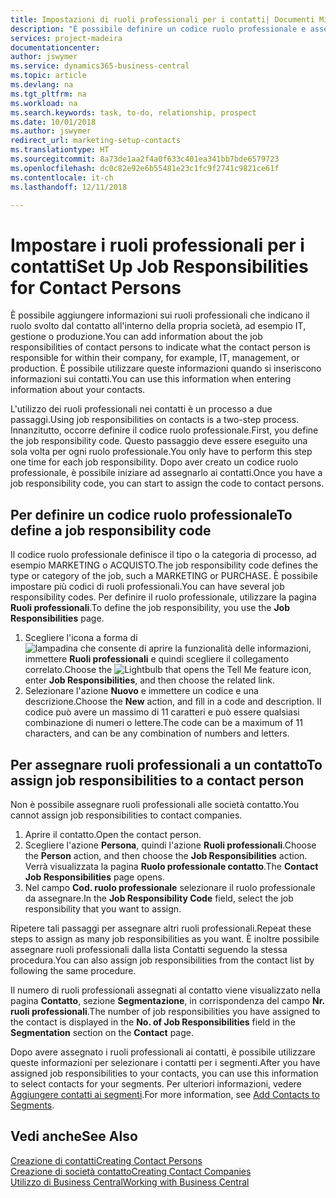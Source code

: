 ```yaml
---
title: Impostazioni di ruoli professionali per i contatti| Documenti Microsoft
description: "È possibile definire un codice ruolo professionale e assegnarlo a un contatto per indicare i task per cui il contatto è responsabile nella propria società, ad esempio IT o produzione."
services: project-madeira
documentationcenter: 
author: jswymer
ms.service: dynamics365-business-central
ms.topic: article
ms.devlang: na
ms.tgt_pltfrm: na
ms.workload: na
ms.search.keywords: task, to-do, relationship, prospect
ms.date: 10/01/2018
ms.author: jswymer
redirect_url: marketing-setup-contacts
ms.translationtype: HT
ms.sourcegitcommit: 8a73de1aa2f4a0f633c401ea341bb7bde6579723
ms.openlocfilehash: dc0c82e92e6b55481e23c1fc9f2741c9821ce61f
ms.contentlocale: it-ch
ms.lasthandoff: 12/11/2018

---
```

# <a name="set-up-job-responsibilities-for-contact-persons"></a><span data-ttu-id="61c2d-103">Impostare i ruoli professionali per i contatti</span><span class="sxs-lookup"><span data-stu-id="61c2d-103">Set Up Job Responsibilities for Contact Persons</span></span>
<span data-ttu-id="61c2d-104">È possibile aggiungere informazioni sui ruoli professionali che indicano il ruolo svolto dal contatto all'interno della propria società, ad esempio IT, gestione o produzione.</span><span class="sxs-lookup"><span data-stu-id="61c2d-104">You can add information about the job responsibilities of contact persons to indicate what the contact person is responsible for within their company, for example, IT, management, or production.</span></span> <span data-ttu-id="61c2d-105">È possibile utilizzare queste informazioni quando si inseriscono informazioni sui contatti.</span><span class="sxs-lookup"><span data-stu-id="61c2d-105">You can use this information when entering information about your contacts.</span></span>

<span data-ttu-id="61c2d-106">L'utilizzo dei ruoli professionali nei contatti è un processo a due passaggi.</span><span class="sxs-lookup"><span data-stu-id="61c2d-106">Using job responsibilities on contacts is a two-step process.</span></span> <span data-ttu-id="61c2d-107">Innanzitutto, occorre definire il codice ruolo professionale.</span><span class="sxs-lookup"><span data-stu-id="61c2d-107">First, you define the job responsibility code.</span></span> <span data-ttu-id="61c2d-108">Questo passaggio deve essere eseguito una sola volta per ogni ruolo professionale.</span><span class="sxs-lookup"><span data-stu-id="61c2d-108">You only have to perform this step one time for each job responsibility.</span></span> <span data-ttu-id="61c2d-109">Dopo aver creato un codice ruolo professionale, è possibile iniziare ad assegnarlo ai contatti.</span><span class="sxs-lookup"><span data-stu-id="61c2d-109">Once you have a job responsibility code, you can start to assign the code to contact persons.</span></span>

## <a name="to-define-a-job-responsibility-code"></a><span data-ttu-id="61c2d-110">Per definire un codice ruolo professionale</span><span class="sxs-lookup"><span data-stu-id="61c2d-110">To define a job responsibility code</span></span>
<span data-ttu-id="61c2d-111">Il codice ruolo professionale definisce il tipo o la categoria di processo, ad esempio MARKETING o ACQUISTO.</span><span class="sxs-lookup"><span data-stu-id="61c2d-111">The job responsibility code defines the type or category of the job, such a MARKETING or PURCHASE.</span></span> <span data-ttu-id="61c2d-112">È possibile impostare più codici di ruoli professionali.</span><span class="sxs-lookup"><span data-stu-id="61c2d-112">You can have several job responsibility codes.</span></span> <span data-ttu-id="61c2d-113">Per definire il ruolo professionale, utilizzare la pagina **Ruoli professionali**.</span><span class="sxs-lookup"><span data-stu-id="61c2d-113">To define the job responsibility, you use the **Job Responsibilities** page.</span></span>

1. <span data-ttu-id="61c2d-114">Scegliere l'icona a forma di ![lampadina che consente di aprire la funzionalità delle informazioni](media/ui-search/search_small.png "Informazioni sull'operazione che si desidera eseguire"), immettere **Ruoli professionali** e quindi scegliere il collegamento correlato.</span><span class="sxs-lookup"><span data-stu-id="61c2d-114">Choose the ![Lightbulb that opens the Tell Me feature](media/ui-search/search_small.png "Tell me what you want to do") icon, enter **Job Responsibilities**, and then choose the related link.</span></span>
2. <span data-ttu-id="61c2d-115">Selezionare l'azione **Nuovo** e immettere un codice e una descrizione.</span><span class="sxs-lookup"><span data-stu-id="61c2d-115">Choose the **New** action, and fill in a code and description.</span></span> <span data-ttu-id="61c2d-116">Il codice può avere un massimo di 11 caratteri e può essere qualsiasi combinazione di numeri o lettere.</span><span class="sxs-lookup"><span data-stu-id="61c2d-116">The code can be a maximum of 11 characters, and can be any combination of numbers and letters.</span></span>

## <a name="to-assign-job-responsibilities-to-a-contact-person"></a><span data-ttu-id="61c2d-117">Per assegnare ruoli professionali a un contatto</span><span class="sxs-lookup"><span data-stu-id="61c2d-117">To assign job responsibilities to a contact person</span></span>
<span data-ttu-id="61c2d-118">Non è possibile assegnare ruoli professionali alle società contatto.</span><span class="sxs-lookup"><span data-stu-id="61c2d-118">You cannot assign job responsibilities to contact companies.</span></span>

1. <span data-ttu-id="61c2d-119">Aprire il contatto.</span><span class="sxs-lookup"><span data-stu-id="61c2d-119">Open the contact person.</span></span>
2. <span data-ttu-id="61c2d-120">Scegliere l'azione **Persona**, quindi l'azione **Ruoli professionali**.</span><span class="sxs-lookup"><span data-stu-id="61c2d-120">Choose the **Person** action, and then choose the **Job Responsibilities** action.</span></span> <span data-ttu-id="61c2d-121">Verrà visualizzata la pagina **Ruolo professionale contatto**.</span><span class="sxs-lookup"><span data-stu-id="61c2d-121">The **Contact Job Responsibilities** page opens.</span></span>
3. <span data-ttu-id="61c2d-122">Nel campo **Cod. ruolo professionale** selezionare il ruolo professionale da assegnare.</span><span class="sxs-lookup"><span data-stu-id="61c2d-122">In the **Job Responsibility Code** field, select the job responsibility that you want to assign.</span></span>

<span data-ttu-id="61c2d-123">Ripetere tali passaggi per assegnare altri ruoli professionali.</span><span class="sxs-lookup"><span data-stu-id="61c2d-123">Repeat these steps to assign as many job responsibilities as you want.</span></span> <span data-ttu-id="61c2d-124">È inoltre possibile assegnare ruoli professionali dalla lista Contatti seguendo la stessa procedura.</span><span class="sxs-lookup"><span data-stu-id="61c2d-124">You can also assign job responsibilities from the contact list by following the same procedure.</span></span>

<span data-ttu-id="61c2d-125">Il numero di ruoli professionali assegnati al contatto viene visualizzato nella pagina **Contatto**, sezione **Segmentazione**, in corrispondenza del campo **Nr. ruoli professionali**.</span><span class="sxs-lookup"><span data-stu-id="61c2d-125">The number of job responsibilities you have assigned to the contact is displayed in the **No. of Job Responsibilities** field in the **Segmentation** section on the **Contact** page.</span></span>

<span data-ttu-id="61c2d-126">Dopo avere assegnato i ruoli professionali ai contatti, è possibile utilizzare queste informazioni per selezionare i contatti per i segmenti.</span><span class="sxs-lookup"><span data-stu-id="61c2d-126">After you have assigned job responsibilities to your contacts, you can use this information to select contacts for your segments.</span></span> <span data-ttu-id="61c2d-127">Per ulteriori informazioni, vedere [Aggiungere contatti ai segmenti](marketing-add-contact-segment.md).</span><span class="sxs-lookup"><span data-stu-id="61c2d-127">For more information, see [Add Contacts to Segments](marketing-add-contact-segment.md).</span></span>

## <a name="see-also"></a><span data-ttu-id="61c2d-128">Vedi anche</span><span class="sxs-lookup"><span data-stu-id="61c2d-128">See Also</span></span>
[<span data-ttu-id="61c2d-129">Creazione di contatti</span><span class="sxs-lookup"><span data-stu-id="61c2d-129">Creating Contact Persons</span></span>](marketing-create-contact-persons.md)  
[<span data-ttu-id="61c2d-130">Creazione di società contatto</span><span class="sxs-lookup"><span data-stu-id="61c2d-130">Creating Contact Companies</span></span>](marketing-create-contact-companies.md)  
[<span data-ttu-id="61c2d-131">Utilizzo di Business Central</span><span class="sxs-lookup"><span data-stu-id="61c2d-131">Working with Business Central</span></span>](ui-work-product.md)

